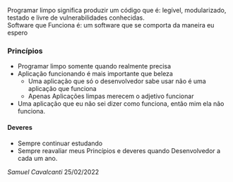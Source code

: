 Programar limpo significa produzir um código que é: legível, modularizado, testado e livre de vulnerabilidades conhecidas.  
Software que Funciona é: um software que se comporta da maneira eu espero
### Princípios

- Programar limpo somente quando realmente precisa
- Aplicação funcionando é mais importante que beleza
  - Uma aplicação que só o desenvolvedor sabe usar não é uma aplicação que funciona
  - Apenas Aplicações limpas merecem o adjetivo funcionar
- Uma aplicação que eu não sei dizer como funciona, então mim ela não funciona.
  
#### Deveres
- Sempre continuar estudando
- Sempre reavaliar meus Princípios e deveres quando Desenvolvedor a cada um ano.



_Samuel Cavalcanti_ 25/02/2022 